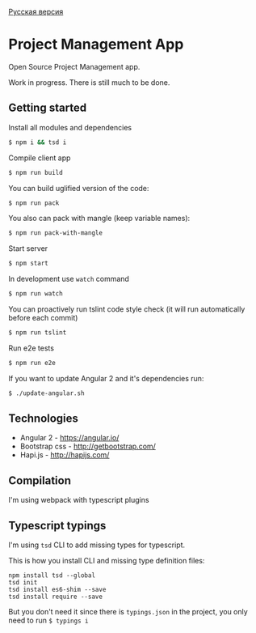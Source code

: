 [Русская версия](https://github.com/artemdemo/pm-app/blob/master/readme-ru.md)

# Project Management App

Open Source Project Management app.

Work in progress. There is still much to be done.

## Getting started

Install all modules and dependencies

```bash
$ npm i && tsd i
```

Compile client app

```bash
$ npm run build
```

You can build uglified version of the code:

```bash
$ npm run pack
```

You also can pack with mangle (keep variable names):

```bash
$ npm run pack-with-mangle
```

Start server

```bash
$ npm start
```

In development use `watch` command

```bash
$ npm run watch
```

You can proactively run tslint code style check (it will run automatically before each commit)

```bash
$ npm run tslint
```

Run e2e tests

```bash
$ npm run e2e
```

If you want to update Angular 2 and it's dependencies run:

```bash
$ ./update-angular.sh
```


## Technologies

* Angular 2 - https://angular.io/
* Bootstrap css - http://getbootstrap.com/
* Hapi.js - http://hapijs.com/

## Compilation

I'm using webpack with typescript plugins


## Typescript typings

I'm using `tsd` CLI to add missing types for typescript.

This is how you install CLI and missing type definition files:

```
npm install tsd --global
tsd init
tsd install es6-shim --save
tsd install require --save
```

But you don't need it since there is `typings.json` in the project, you only need to run `$ typings i`
